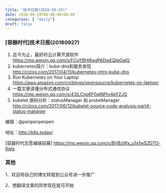 ```yaml
--- 
title: "技术日报(2018-09-29)" 
date: 2018-09-29T00:00:00+08:00
categories: [ "daily"]
draft: false
---
```

### [容器时代]技术日报(20180927)

1. 迄今为止，最好的云计算开源软件 <https://mp.weixin.qq.com/s/FCoYBHIRagPADwEQIpOalQ>
2. kubernetes简介：kube-dns和服务发现 <http://cizixs.com/2017/04/11/kubernetes-intro-kube-dns>
3. Run Kubernetes on Your Laptop <https://aws.amazon.com/cn/blogs/opensource/kubernetes-on-laptop/>
4. 一篇文章读懂分布式通信协议 <https://mp.weixin.qq.com/s/43iLCnp6F0qlNPtv4pYZJQ>
5. kubelet 源码分析：statusManager 和 probeManager <http://cizixs.com/2017/06/12/kubelet-source-code-analysis-part4-status-manager>

编辑：@penpenpenpen

地址：<http://k8s.today/>

[容器时代志愿编辑招募] <https://mp.weixin.qq.com/s/BVBzWx_u1xfwSZGTO-6qlg>

### 其他

1、欢迎将自己的博文转载到公众号进一步推广

2、想翻译文章的同学现在就可开始
